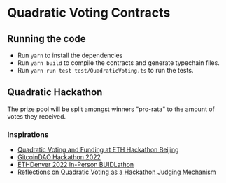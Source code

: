 # Quadratic Voting Contracts

## Running the code
- Run `yarn` to install the dependencies
- Run `yarn build` to compile the contracts and generate typechain files.
- Run `yarn run test test/QuadraticVoting.ts` to run the tests.

## Quadratic Hackathon

The prize pool will be split amongst winners "pro-rata" to the amount of votes they received.

### Inspirations
- [Quadratic Voting and Funding at ETH Hackathon Beijing](https://ethresear.ch/t/quadratic-voting-and-funding-at-eth-hackathon-beijing/8910)
- [GitcoinDAO Hackathon 2022](https://gov.gitcoin.co/t/gitcoindao-hackathon-2022/9405)
- [ETHDenver 2022 In-Person BUIDLathon](https://dorahacks.io/blog/guides/voters-guide-ethdenver-2022-in-person-hackathon/)
- [Reflections on Quadratic Voting as a Hackathon Judging Mechanism](https://medium.com/codeless-conduct/reflections-on-quadratic-voting-as-a-hackathon-judging-mechanism-b5ed299fe56)
